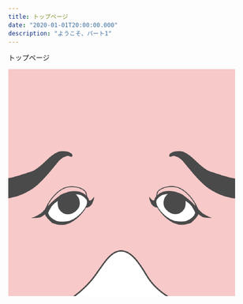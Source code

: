 ```yaml
---
title: トップページ
date: "2020-01-01T20:00:00.000"
description: "ようこそ、パート1"
---
```


トップページ

![khirayama](./profile.png)
